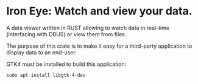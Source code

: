 
# Iron Eye: Watch and view your data.

A data viewer written in RUST allowing to watch data in real-time (interfacing with DBUS) or view them from files.

The purpose of this crate is to make it easy for a third-party application to display data to an end-user.

GTK4 must be installed to build this application:
```
sudo apt install libgtk-4-dev
```
